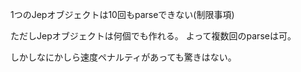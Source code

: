 1つのJepオブジェクトは10回もparseできない(制限事項)

ただしJepオブジェクトは何個でも作れる。
よって複数回のparseは可。

しかしなにかしら速度ペナルティがあっても驚きはない。
